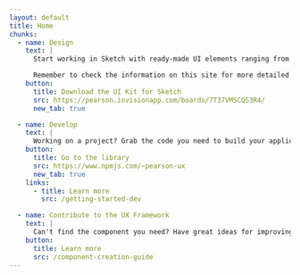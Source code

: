 ```yaml
---
layout: default
title: Home
chunks:
  - name: Design
    text: |
      Start working in Sketch with ready-made UI elements ranging from typography and colors to buttons, modals, and more!

      Remember to check the information on this site for more detailed information about the usage of individual components.
    button:
      title: Download the UI Kit for Sketch
      src: https://pearson.invisionapp.com/boards/7T37VMSCQS3R4/
      new_tab: true

  - name: Develop
    text: |
      Working on a project? Grab the code you need to build your application with pre-made components.
    button:
      title: Go to the library
      src: https://www.npmjs.com/~pearson-ux
      new_tab: true
    links:
      - title: Learn more
        src: /getting-started-dev

  - name: Contribute to the UX Framework
    text: |
      Can't find the component you need? Have great ideas for improving or modifying a component? Learn aobut the process of adding a new component to the library.
    button:
      title: Learn more
      src: /component-creation-guide
---
```

